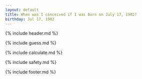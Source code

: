 ```yaml
---
layout: default
title: When was I conceived if I was born on July 17, 1902?
birthday: Jul 17, 1902
---
```


{% include header.md %}

{% include guess.md %}

{% include calculate.md %}

{% include safety.md %}

{% include footer.md %}



